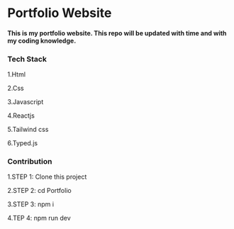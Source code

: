 # Portfolio Website

#### This is my portfolio website. This repo will be updated with time and with my coding knowledge.

### Tech Stack

1.Html

2.Css

3.Javascript

4.Reactjs

5.Tailwind css

6.Typed.js

### Contribution

1.STEP 1: Clone this project

2.STEP 2: cd Portfolio

3.STEP 3: npm i

4.TEP 4: npm run dev
